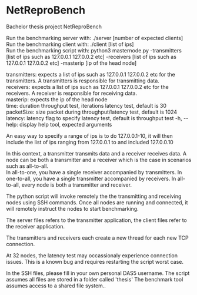 # NetReproBench
Bachelor thesis project NetReproBench

Run the benchmarking server with: ./server [number of expected clients] <br>
Run the benchmarking client with: ./client [list of ips] <br>
Run the benchmarking script with: python3 masternode.py -transmitters [list of ips such as 127.0.0.1 127.0.0.2 etc] -receivers [list of ips such as 127.0.0.1 127.0.0.2 etc] -masterip [ip of the head node] <br>

transmitters: expects a list of ips such as 127.0.0.1 127.0.0.2 etc for the transmitters. A transmitters is responsible for transmitting data. <br>
receivers: expects a list of ips such as 127.0.0.1 127.0.0.2 etc for the receivers. A receiver is responsible for receiving data. <br>
masterip: expects the ip of the head node <br>
time: duration throughput test, iterations latency test, default is 30 <br>
packetSize: size packet during throughput/latency test, default is 1024 <br>
latency: latency flag to specify latency test, default is throughput test
-h, --help: display help tool, expected arguments <br>

An easy way to specify a range of ips is to do 127.0.0.1-10, it will then include the list of ips ranging from 127.0.0.1 to and included 127.0.0.10 <br>

In this context, a transmitter transmits data and a receiver receives data. A node can be both a transmitter and a receiver which is the case in scenarios such as all-to-all.<br>
In all-to-one, you have a single receiver accompanied by transmitters. In one-to-all, you have a single transmitter accompanied by receivers. In all-to-all, every node is both a transmitter and receiver.<br>

The python script will invoke remotely the the transmitting and receiving nodes using SSH commands. Once all nodes are running and connected, it will remotely instruct the nodes to start benchmarking.<br>

The server files refers to the transmitter application, the client files refer to the receiver application. <br>

The transmitters and receivers each create a new thread for each new TCP connection.<br>

At 32 nodes, the latency test may occassionaly experience connection issues. This is a known bug and requires restarting the script worst case.<br>

In the SSH files, please fill in your own personal DAS5 username. The script assumes all files are stored in a folder called 'thesis' The benchmark tool assumes access to a shared file system..<br>
